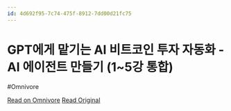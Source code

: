 ```yaml
---
id: 4d692f95-7c74-475f-8912-7dd00d21fc75
---
```


# GPT에게 맡기는 AI 비트코인 투자 자동화 - AI 에이전트 만들기 (1~5강 통합)
#Omnivore

[Read on Omnivore](https://omnivore.app/me/https-youtube-com-watch-v-e-ona-op-zy-9-ew-191e944a138)
[Read Original](https://youtube.com/watch?v=EOnaOpZy9ew)

